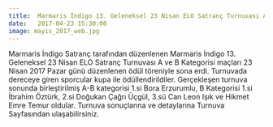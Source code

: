```yaml
---
title:  Marmaris İndigo 13. Geleneksel 23 Nisan ELO Satranç Turnuvası A ve B Kategorisi Maçları Sona Erdi
date:   2017-04-23 15:30:00
image: mayis_2017_web.jpg
---
```


Marmaris İndigo Satranç tarafından düzenlenen Marmaris İndigo 13. Geleneksel 23 Nisan ELO Satranç Turnuvası A ve B Kategorisi maçları 23 Nisan 2017 Pazar günü düzenlenen ödül töreniyle sona erdi.
Turnuvada dereceye giren sporcular kupa ile ödüllendirildiler.
Gerçekleşen turnuva sonunda birleştirilmiş A-B kategorisi 1.si Bora Erzurumlu, B Kategorisi 1.si İbrahim Öztürk, 2.si Doğukan Çağrı Üçgül, 3.sü Can Leon Işık ve Hikmet Emre Temur oldular.
Turnuva sonuçlarına ve detaylarına Turnuva Sayfasından ulaşabilirsiniz.
